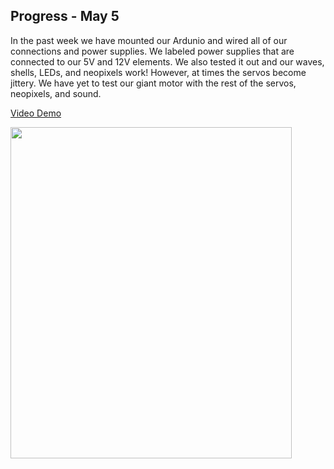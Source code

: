## Progress - May 5

In the past week we have mounted our Ardunio and wired all of our connections and power supplies. We labeled power supplies that are connected to our 5V and 12V elements. We also tested it out and our waves, shells, LEDs, and neopixels work! However, at times the servos become jittery. We have yet to test our giant motor with the rest of the servos, neopixels, and sound. 

[Video Demo](https://drive.google.com/file/d/1kUvH5O-2SUhJSuMOm6Iq4PEfjNIg_s-T/view?usp=sharing)

<img src="https://github.com/FatemaAlhameli/MachineLab/assets/98390877/29db3aca-0d47-452d-94de-3fb0b22b19d7" width="450" height="530">



